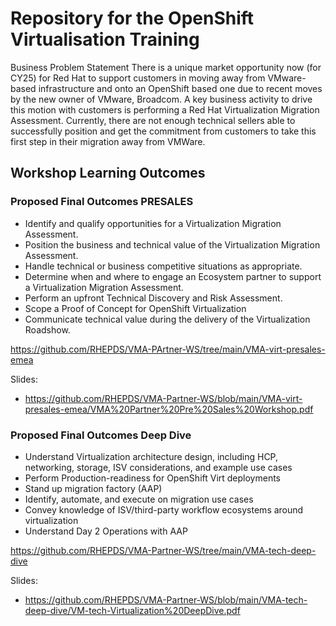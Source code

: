 # Repository for the OpenShift Virtualisation Training

Business Problem Statement 
There is a unique market opportunity now (for CY25) for Red Hat to support customers in moving away from VMware-based infrastructure and onto an OpenShift based one due to recent moves by the new owner of VMware, Broadcom. A key business activity to drive this motion with customers is performing a Red Hat Virtualization Migration Assessment.  Currently, there are not enough technical sellers able to successfully position and get the commitment from customers to take this first step in their migration away from VMWare.

## Workshop Learning Outcomes

### Proposed Final Outcomes PRESALES

* Identify and qualify opportunities for a Virtualization Migration Assessment.
* Position the business and technical value of the Virtualization Migration Assessment.
* Handle technical or business competitive situations as appropriate.
* Determine when and where to engage an Ecosystem partner to support a Virtualization Migration Assessment.
* Perform an upfront Technical Discovery and Risk Assessment.
* Scope a Proof of Concept for OpenShift Virtualization
* Communicate technical value during the delivery of the Virtualization Roadshow.

https://github.com/RHEPDS/VMA-PArtner-WS/tree/main/VMA-virt-presales-emea

Slides: 
* https://github.com/RHEPDS/VMA-Partner-WS/blob/main/VMA-virt-presales-emea/VMA%20Partner%20Pre%20Sales%20Workshop.pdf

### Proposed Final Outcomes Deep Dive

* Understand Virtualization architecture design, including HCP, networking, storage, ISV considerations, and example use cases
* Perform Production-readiness for OpenShift Virt deployments 
* Stand up migration factory (AAP)
* Identify, automate, and execute on migration use cases 
* Convey knowledge of ISV/third-party workflow ecosystems around virtualization
* Understand Day 2 Operations with AAP 

https://github.com/RHEPDS/VMA-Partner-WS/tree/main/VMA-tech-deep-dive

Slides:
* https://github.com/RHEPDS/VMA-Partner-WS/blob/main/VMA-tech-deep-dive/VM-tech-Virtualization%20DeepDive.pdf
